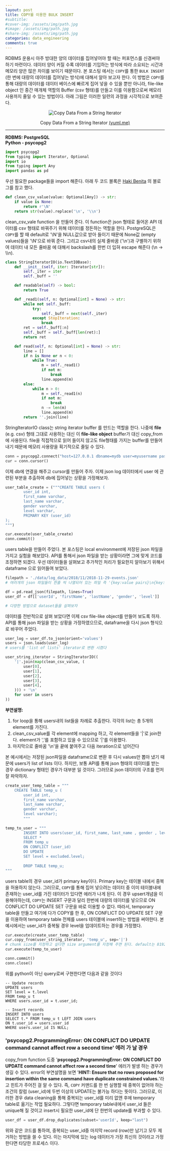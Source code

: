```yaml
---
layout: post
title: COPY를 이용한 BULK INSERT
#subtitle: 
#cover-img: /assets/img/path.jpg
#image: /assets/img/path.jpg
#share-img: /assets/img/path.jpg
categories: data_engineering
comments: true
---
```


RDBMS 운용시 아주 방대한 양의 데이터를 집어넣어야 할 때는 퍼포먼스를 신경써야 하기 마련이다. 데이터 양이 커질 수록 데이터를 기입하는 방식에 따라 소요되는 시간과 메모리 양은 많은 차이를 보이기 때문이다. 본 포스팅 에서는 `COPY`를 통한 `BULK INSERT` (한 번에 대량의 데이터를 집어넣는 방식)에 대해서 알아 보고자 한다. 이 방법은 `COPY`를 통해 대량의 데이터를 데이터 베이스에 빠르게 집어 넣을 수 있을 뿐만 아니라, file-like object 인 중간 매개체 역할의 Buffer (csv 형태)를 만들고 이를 이용함으로써 메모리 사용까지 줄일 수 있는 방법이다. 아래 그림은 이러한 일련의 과정을 시각적으로 보여준다.

<span style="display:block;text-align:center">![Copy Data From a String Iterator](/img/copy_bulk_insert.png)</span>
<div style="text-align:center">
	Copy Data From a String Iterator <a href="https://yuml.me/edit/64d10485">(yuml.me)</a>
</div>

******

**RDBMS: PostgreSQL**<br>
**Python - psycopg2**

```python
import psycopg2
from typing import Iterator, Optional
import io
from typing import Any
import pandas as pd
```

우선 필요한 package들을 import 해준다. 아래 두 코드 블록은 [Haki Benita](https://hakibenita.com/fast-load-data-python-postgresql) 의 블로그를 참고 했다.

```python
def clean_csv_value(value: Optional[Any]) -> str:
    if value is None:
        return r'\N'
    return str(value).replace('\n', '\\n')
```

clean_csv_vale function 을 만들어 준다. 이 function은 json 형태로 들어온 API 데이터를 csv 형태로 바꿔주기 위해 데이터를 정돈하는 역할을 한다. PostgreSQL은 `COPY`를 할 때 default로 '\N'을 NULL값으로 받아 들이기 때문에 None값 (empty values)들을 '\N'으로 바꿔 준다. 그리고 csv내의 실제 줄바꿈 ('\n')과 구별하기 위하여 데이터 내 모든 줄바꿈 에 대해서 backslash를 한번 더 입혀 escape 해준다 (\n -> \\\n).

```python
class StringIteratorIO(io.TextIOBase):
    def __init__(self, iter: Iterator[str]):
        self._iter = iter
        self._buff = ''

    def readable(self) -> bool:
        return True

    def _read1(self, n: Optional[int] = None) -> str:
        while not self._buff:
            try:
                self._buff = next(self._iter)
            except StopIteration:
                break
        ret = self._buff[:n]
        self._buff = self._buff[len(ret):]
        return ret

    def read(self, n: Optional[int] = None) -> str:
        line = []
        if n is None or n < 0:
            while True:
                m = self._read1()
                if not m:
                    break
                line.append(m)
        else:
            while n > 0:
                m = self._read1(n)
                if not m:
                    break
                n -= len(m)
                line.append(m)
        return ''.join(line)
```

StringIteratorIO class는 string iterator buffer 를 만드는 역할을 한다. 나중에 **file** (e.g. csv) 형태 그대로 사용하는 대신 이 **file-like object** buffer가 대신 copy_from에 사용된다. file을 직접적으로 읽어 들이지 않고도 file형태를 가지는 buffer를 만들어 내기 때문에 메모리 사용량을 획기적으로 줄일 수 있다.

```python
conn = psycopg2.connect("host=127.0.0.1 dbname=mydb user=myusername password=mypassword")
cur = conn.cursor()
```

이제 db에 연결을 해주고 cursor를 만들어 주자. 이제 json log 데이터에서 user 에 관련된 부분을 추출하여 db에 집어넣는 상황을 가정해보자.

```python
user_table_create = ("""CREATE TABLE users (
        user_id int,
        first_name varchar,
        last_name varchar,
        gender varchar,
        level varchar,
        PRIMARY KEY (user_id)
);
""")

cur.execute(user_table_create)
conn.commit()
```

users table을 만들어 주었다. 본 포스팅은 local environment에 저장된 json 파일을 가지고 실험을 해보았다. API를 통해서 json 파일을 받는 상황이라면 그에 맞게 코드를 조정하면 되겠다. 우선 데이터들을 살펴보고 추가적인 처리가 필요한지 알아보기 위해서 dataframe 으로 읽어들여 보았다.

```python
filepath = './data/log_data/2018/11/2018-11-29-events.json' 
# 여러개의 json 파일들이 한줄 씩 나열되어 있는 파일 즉 '{key:value pairs}\n{key:value pairs}\n...' 형태 

df = pd.read_json(filepath, lines=True)
user_df = df[['userId', 'firstName', 'lastName', 'gender', 'level']]

# 다양한 방법으로 dataset들을 살펴보자 
```

데이터를 전반적으로 살펴 보았다면 이제 csv file-like object를 만들어 보도록 하자. API를 통해 json 파일을 받는 상황을 가정하였으므로, dataframe을 다시 json 형식으로 바꾸어 주었다.

```python
user_log = user_df.to_json(orient='values')
users = json.loads(user_log)
# users를 'list of lists' iterator로 변환 시켰다 

user_string_iterator = StringIteratorIO((
    '|'.join(map(clean_csv_value, (
        user[0],
        user[1],
        user[2],
        user[3],
        user[4],
    ))) + '\n'
    for user in users
))
```

**부연설명:**
1. for loop을 통해 users내의 list들을 차례로 추출한다. 각각의 list는 총 5개의 element를 가진다.
2. clean_csv_value를 각 element에 mapping 하고, 각 element들을 '\|'로 join한다. element가 ','를 포함하고 있을 수 있으므로 '\|'를 이용했다.
3. 마지막으로 줄바꿈 '\n'을 끝에 붙여주고 다음 iteration으로 넘어간다

본 예시에서는 저장된 json파일을 dataframe으로 변환 후 다시 values만 뽑아 냈기 때문에 users가 list of lists 이다. 하지만, 보통 API를 통해 json 형태의 데이터를 받는 경우 dictionary 형태인 경우가 대부분 일 것이다. 그러므로 json 데이터의 구조를 먼저 잘 파악하자.

```python
create_user_temp_table = """
    CREATE TABLE temp_u (
        user_id int,
        first_name varchar,
        last_name varchar,
        gender varchar,
        level varchar);
        """
	
temp_to_user = """
        INSERT INTO users(user_id, first_name, last_name , gender , level)
        SELECT *
        FROM temp_u
        ON CONFLICT (user_id) 
        DO UPDATE 
        SET level = excluded.level;
        
        DROP TABLE temp_u;
"""
```

users table의 경우 user_id가 primary key이다. Primary key는 테이블 내에서 중복을 허용하지 않는다. 그러므로, `COPY`를 통해 집어 넣으려는 데이터 중 이미 테이블내에 존재하는 user_id를 가진 데이터가 있다면 에러가 나게 된다. 이 경우 upsert개념을 이용해야하는데, `COPY`는 INSERT 구문과 달리 한번에 대량의 데이터를 넣으므로 ON CONFLICT DO UPDATE SET 구문을 바로 이용할 수 없다. 따라서, temporary table을 만들고 여기에 다가 COPY를 한 후, ON CONFLICT DO UPDATE SET 구문을 이용하여 temporary table 전체를 users 테이블에 insert하는 방법을 써야한다. 본 예시에서는 user_id가 중복될 경우 level을 업데이트하는 경우를 가정했다. 

```python
cur.execute(create_user_temp_table)
cur.copy_from(user_string_iterator, 'temp_u', sep='|')
# chunk size를 지정하고 싶다면 size argument를 지정해 주면 된다. default는 8192.
cur.execute(temp_to_user)

conn.commit()
conn.close()
```

위를 python이 아닌 query로써 구현한다면 다음과 같을 것이다

```
-- Update records
UPDATE users
SET level = t.level
FROM temp_u t
WHERE users.user_id = t.user_id;

-- Insert records
INSERT INTO users
SELECT t.* FROM temp_u t LEFT JOIN users
ON t.user_id = users.user_id
WHERE users.user_id IS NULL;
```

### 'psycopg2.ProgrammingError: ON CONFLICT DO UPDATE command cannot affect row a second time' 에러 가 날 경우

copy_from function 도중 '**psycopg2.ProgrammingError: ON CONFLICT DO UPDATE command cannot affect row a second time**' 에러가 발생 하는 경우가 생길 수 있다. error의 부연설명을 보면 '**HINT:  Ensure that no rows proposed for insertion within the same command have duplicate constrained values.**'라고 힌트가 주어진 걸 알 수 있다. 즉, `COPY` 커맨드를 한 번 실행할 때 중복이 없어야 하는 조건의 칼럼 (user_id)에 두번 이상의 UPDATE는 불가능 하다는 뜻이다. 그러므로, 이러한 경우 data cleaning을 통해 중복되는 user_id를 미리 없앤 후에 temporary table로 옮기는 작업 필요하다. 그렇다면 temporary table내에서 user_id 들은 unique해 질 것이고 insert시 필요한 user_id에 단 한번의 update를 부과할 수 있다.

```python
user_df = user_df.drop_duplicates(subset='userId', keep="last")
```

위와 같은 코드를 통하여, 중복되는 user_id중 마지막 record (row)만 남기고 모두 제거하는 방법을 쓸 수 있다. 이는 마지막에 있는 log 데이터가 가장 최신의 것이라고 가정한다면 타당한 프로세스 이다.


